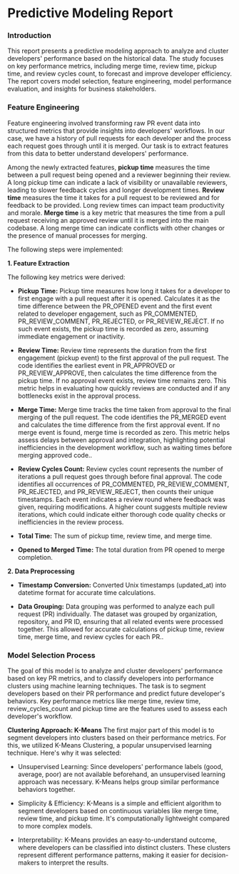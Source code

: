 # Predictive Modeling Report

### Introduction
   
   This report presents a predictive modeling approach to analyze and cluster developers' performance based on the historical data. The study focuses on key
   performance metrics, including merge time, review time, pickup time, and review cycles count, to forecast and improve developer efficiency. The report covers model
   selection, feature engineering, model performance evaluation, and insights for business stakeholders.

### Feature Engineering
   Feature engineering involved transforming raw PR event data into structured metrics that provide insights into developers' workflows. In our case, we have a
   history of pull requests for each developer and the process each request goes through until it is merged. Our task is to extract features from this data to better
   understand developers' performance.

   Among the newly extracted features, __pickup time__ measures the time between a pull request being opened and a reviewer beginning their review. A long pickup
   time can indicate a lack of visibility or unavailable reviewers, leading to slower feedback cycles and longer development times. __Review time__ measures the time
   it takes for a pull request to be reviewed and for feedback to be provided. Long review times can impact team productivity and morale. __Merge time__ is a key
   metric that measures the time from a pull request receiving an approved review until it is merged into the main codebase. A long merge time can indicate conflicts
   with other changes or the presence of manual processes for merging.


The following steps were implemented:

**1. Feature Extraction**

The following key metrics were derived:

   - **Pickup Time:** Pickup time measures how long it takes for a developer to first engage with a pull request after it is opened. Calculates it as the time
     difference between the PR_OPENED event and the first event related to developer engagement, such as PR_COMMENTED, PR_REVIEW_COMMENT, PR_REJECTED, or
     PR_REVIEW_REJECT. If no such event exists, the pickup time is recorded as zero, assuming immediate engagement or inactivity.

   - **Review Time:** Review time represents the duration from the first engagement (pickup event) to the first approval of the pull request. The code identifies the
     earliest event in PR_APPROVED or PR_REVIEW_APPROVE, then calculates the time difference from the pickup time. If no approval event exists, review time remains
     zero. This metric helps in evaluating how quickly reviews are conducted and if any bottlenecks exist in the approval process.

   - **Merge Time:** Merge time tracks the time taken from approval to the final merging of the pull request. The code identifies the PR_MERGED event and calculates
     the time difference from the first approval event. If no merge event is found, merge time is recorded as zero. This metric helps assess delays between approval
     and integration, highlighting potential inefficiencies in the development workflow, such as waiting times before merging approved code..

   - **Review Cycles Count:** Review cycles count represents the number of iterations a pull request goes through before final approval. The code
     identifies all occurrences of PR_COMMENTED, PR_REVIEW_COMMENT, PR_REJECTED, and PR_REVIEW_REJECT, then counts their unique timestamps. Each event indicates a
     review round where feedback was given, requiring modifications. A higher count suggests multiple review iterations, which could indicate either thorough code
     quality checks or inefficiencies in the review process.
     
   - **Total Time:** The sum of pickup time, review time, and merge time.

   - **Opened to Merged Time:** The total duration from PR opened to merge completion.

**2. Data Preprocessing**

   - **Timestamp Conversion:** Converted Unix timestamps (updated_at) into datetime format for accurate time calculations.

   - **Data Grouping:** Data grouping was performed to analyze each pull request (PR) individually. The dataset was grouped by organization, repository, and PR ID,
     ensuring that all related events were processed together. This allowed for accurate calculations of pickup time, review time, merge time, and review cycles for
     each PR..

###  Model Selection Process
   The goal of this model is to analyze and cluster developers' performance based on key PR metrics, and to classify developers into performance clusters using
   machine learning techniques. The task is to segment developers based on their PR performance and predict future developer's behaviors. Key performance metrics
   like merge time, review time, review_cycles_count and pickup time are the features used to assess each developer's workflow.

   **Clustering Approach: K-Means**
   The first major part of this model is to segment developers into clusters based on their performance metrics. For this, we utilized K-Means Clustering, a popular
   unsupervised learning technique. Here's why it was selected:
   - Unsupervised Learning: Since developers' performance labels (good, average, poor) are not available beforehand, an unsupervised learning approach was necessary.
     K-Means helps group similar performance behaviors together.
   
   - Simplicity & Efficiency: K-Means is a simple and efficient algorithm to segment developers based on continuous variables like merge time, review time, and pickup
     time. It's computationally lightweight compared to more complex models.
   
   - Interpretability: K-Means provides an easy-to-understand outcome, where developers can be classified into distinct clusters. These clusters represent different
     performance patterns, making it easier for decision-makers to interpret the results.



   
   
